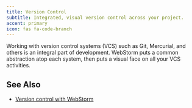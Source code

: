 ```yaml
---
title: Version Control
subtitle: Integrated, visual version control across your project.
accent: primary
icon: fas fa-code-branch
---
```


Working with version control systems (VCS) such as Git, Mercurial, and others is an integral part of development. WebStorm puts a common abstraction atop each system, then puts a visual face on all your VCS activities.

## See Also
- [Version control with WebStorm](https://www.jetbrains.com/help/webstorm/version-control-integration.html)

